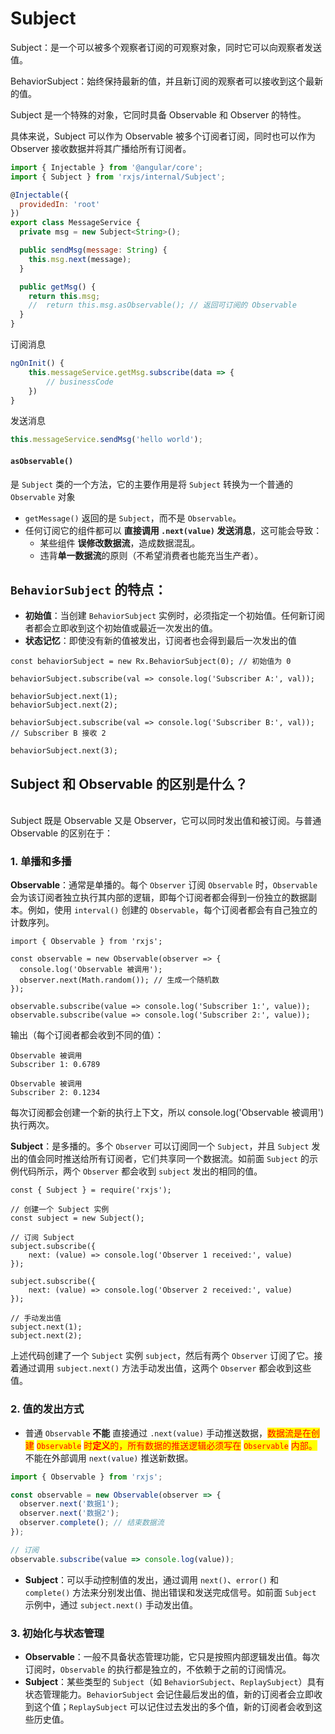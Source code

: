 # Subject

Subject：是一个可以被多个观察者订阅的可观察对象，同时它可以向观察者发送值。

BehaviorSubject：始终保持最新的值，并且新订阅的观察者可以接收到这个最新的值。

Subject 是一个特殊的对象，它同时具备 Observable 和 Observer 的特性。

具体来说，Subject 可以作为 Observable 被多个订阅者订阅，同时也可以作为 Observer 接收数据并将其广播给所有订阅者。

```javascript
import { Injectable } from '@angular/core';
import { Subject } from 'rxjs/internal/Subject';

@Injectable({
  providedIn: 'root'
})
export class MessageService {
  private msg = new Subject<String>();

  public sendMsg(message: String) {
    this.msg.next(message);
  }

  public getMsg() {
    return this.msg;
    //  return this.msg.asObservable(); // 返回可订阅的 Observable
  }
}

```

订阅消息

```javascript
ngOnInit() {
    this.messageService.getMsg.subscribe(data => {
        // businessCode
    })
}

```

发送消息

```javascript
this.messageService.sendMsg('hello world');
```

#### `asObservable()`&#x20;

是 `Subject` 类的一个方法，它的主要作用是将 `Subject` 转换为一个普通的 `Observable` 对象

* `getMessage()` 返回的是 `Subject`，而不是 `Observable`。
* 任何订阅它的组件都可以 **直接调用 `.next(value)` 发送消息**，这可能会导致：
  * 某些组件 **误修改数据流**，造成数据混乱。
  * 违背**单一数据流**的原则（不希望消费者也能充当生产者）。

## `BehaviorSubject` 的特点：

* **初始值**：当创建 `BehaviorSubject` 实例时，必须指定一个初始值。任何新订阅者都会立即收到这个初始值或最近一次发出的值。
* **状态记忆**：即使没有新的值被发出，订阅者也会得到最后一次发出的值

```
const behaviorSubject = new Rx.BehaviorSubject(0); // 初始值为 0

behaviorSubject.subscribe(val => console.log('Subscriber A:', val));

behaviorSubject.next(1);
behaviorSubject.next(2);

behaviorSubject.subscribe(val => console.log('Subscriber B:', val)); // Subscriber B 接收 2

behaviorSubject.next(3);
```

## &#x20;Subject 和 Observable 的区别是什么？

\
Subject 既是 Observable 又是 Observer，它可以同时发出值和被订阅。与普通 Observable 的区别在于：

### 1. 单播和多播

**Observable**：通常是单播的。每个 `Observer` 订阅 `Observable` 时，`Observable` 会为该订阅者独立执行其内部的逻辑，即每个订阅者都会得到一份独立的数据副本。例如，使用 `interval()` 创建的 `Observable`，每个订阅者都会有自己独立的计数序列。

```
import { Observable } from 'rxjs';

const observable = new Observable(observer => {
  console.log('Observable 被调用');
  observer.next(Math.random()); // 生成一个随机数
});

observable.subscribe(value => console.log('Subscriber 1:', value));
observable.subscribe(value => console.log('Subscriber 2:', value));
```

输出（每个订阅者都会收到不同的值）：

```
Observable 被调用
Subscriber 1: 0.6789

Observable 被调用
Subscriber 2: 0.1234
```

每次订阅都会创建一个新的执行上下文，所以 console.log('Observable 被调用') 执行两次。

**Subject**：是多播的。多个 `Observer` 可以订阅同一个 `Subject`，并且 `Subject` 发出的值会同时推送给所有订阅者，它们共享同一个数据流。如前面 `Subject` 的示例代码所示，两个 `Observer` 都会收到 `subject` 发出的相同的值。

```
const { Subject } = require('rxjs');

// 创建一个 Subject 实例
const subject = new Subject();

// 订阅 Subject
subject.subscribe({
    next: (value) => console.log('Observer 1 received:', value)
});

subject.subscribe({
    next: (value) => console.log('Observer 2 received:', value)
});

// 手动发出值
subject.next(1);
subject.next(2);
```

上述代码创建了一个 `Subject` 实例 `subject`，然后有两个 `Observer` 订阅了它。接着通过调用 `subject.next()` 方法手动发出值，这两个 `Observer` 都会收到这些值。

### **2. 值的发出方式**

* 普通 `Observable` **不能** 直接通过 `.next(value)` 手动推送数据，<mark style="color:red;">数据流是在创建</mark> <mark style="color:red;"></mark><mark style="color:red;">`Observable`</mark> <mark style="color:red;"></mark><mark style="color:red;">时</mark><mark style="color:red;">**定义**</mark><mark style="color:red;">的，所有数据的推送逻辑必须写在</mark> <mark style="color:red;"></mark><mark style="color:red;">`Observable`</mark> <mark style="color:red;"></mark><mark style="color:red;">内部。</mark>不能在外部调用 `next(value)` 推送新数据。

```javascript
import { Observable } from 'rxjs';

const observable = new Observable(observer => {
  observer.next('数据1');
  observer.next('数据2');
  observer.complete(); // 结束数据流
});

// 订阅
observable.subscribe(value => console.log(value));
```

* **Subject**：可以手动控制值的发出，通过调用 `next()`、`error()` 和 `complete()` 方法来分别发出值、抛出错误和发送完成信号。如前面 `Subject` 示例中，通过 `subject.next()` 手动发出值。

### **3. 初始化与状态管理**

* **Observable**：一般不具备状态管理功能，它只是按照内部逻辑发出值。每次订阅时，`Observable` 的执行都是独立的，不依赖于之前的订阅情况。
* **Subject**：某些类型的 `Subject`（如 `BehaviorSubject`、`ReplaySubject`）具有状态管理能力。`BehaviorSubject` 会记住最后发出的值，新的订阅者会立即收到这个值；`ReplaySubject` 可以记住过去发出的多个值，新的订阅者会收到这些历史值。
